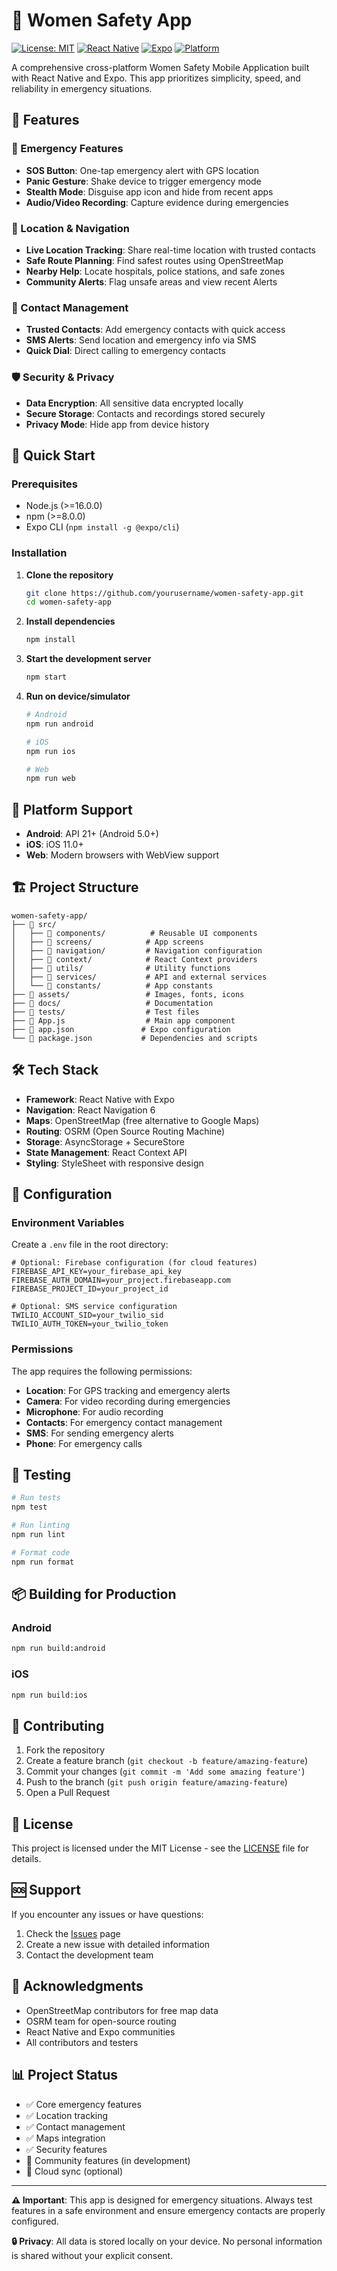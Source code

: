 # 🚨 Women Safety App

[![License: MIT](https://img.shields.io/badge/License-MIT-yellow.svg)](https://opensource.org/licenses/MIT)
[![React Native](https://img.shields.io/badge/React%20Native-0.72.6-blue.svg)](https://reactnative.dev/)
[![Expo](https://img.shields.io/badge/Expo-49.0.0-black.svg)](https://expo.dev/)
[![Platform](https://img.shields.io/badge/Platform-Android%20%7C%20iOS-green.svg)](https://reactnative.dev/)

A comprehensive cross-platform Women Safety Mobile Application built with React Native and Expo. This app prioritizes simplicity, speed, and reliability in emergency situations.

## 🌟 Features

### 🚨 Emergency Features
- **SOS Button**: One-tap emergency alert with GPS location 
- **Panic Gesture**: Shake device to trigger emergency mode
- **Stealth Mode**: Disguise app icon and hide from recent apps
- **Audio/Video Recording**: Capture evidence during emergencies

### 📍 Location & Navigation
- **Live Location Tracking**: Share real-time location with trusted contacts
- **Safe Route Planning**: Find safest routes using OpenStreetMap
- **Nearby Help**: Locate hospitals, police stations, and safe zones
- **Community Alerts**: Flag unsafe areas and view recent Alerts

### 👥 Contact Management
- **Trusted Contacts**: Add emergency contacts with quick access
- **SMS Alerts**: Send location and emergency info via SMS
- **Quick Dial**: Direct calling to emergency contacts

### 🛡️ Security & Privacy
- **Data Encryption**: All sensitive data encrypted locally
- **Secure Storage**: Contacts and recordings stored securely
- **Privacy Mode**: Hide app from device history

## 🚀 Quick Start

### Prerequisites
- Node.js (>=16.0.0)
- npm (>=8.0.0)
- Expo CLI (`npm install -g @expo/cli`)

### Installation

1. **Clone the repository**
   ```bash
   git clone https://github.com/yourusername/women-safety-app.git
   cd women-safety-app
   ```

2. **Install dependencies**
   ```bash
   npm install
   ```

3. **Start the development server**
   ```bash
   npm start
   ```

4. **Run on device/simulator**
   ```bash
   # Android
   npm run android
   
   # iOS
   npm run ios
   
   # Web
   npm run web
   ```

## 📱 Platform Support

- **Android**: API 21+ (Android 5.0+)
- **iOS**: iOS 11.0+
- **Web**: Modern browsers with WebView support

## 🏗️ Project Structure

```
women-safety-app/
├── 📁 src/
│   ├── 📁 components/          # Reusable UI components
│   ├── 📁 screens/            # App screens
│   ├── 📁 navigation/         # Navigation configuration
│   ├── 📁 context/            # React Context providers
│   ├── 📁 utils/              # Utility functions
│   ├── 📁 services/           # API and external services
│   └── 📁 constants/          # App constants
├── 📁 assets/                 # Images, fonts, icons
├── 📁 docs/                   # Documentation
├── 📁 tests/                  # Test files
├── 📄 App.js                  # Main app component
├── 📄 app.json               # Expo configuration
└── 📄 package.json           # Dependencies and scripts
```

## 🛠️ Tech Stack

- **Framework**: React Native with Expo
- **Navigation**: React Navigation 6
- **Maps**: OpenStreetMap (free alternative to Google Maps)
- **Routing**: OSRM (Open Source Routing Machine)
- **Storage**: AsyncStorage + SecureStore
- **State Management**: React Context API
- **Styling**: StyleSheet with responsive design

## 🔧 Configuration

### Environment Variables
Create a `.env` file in the root directory:

```env
# Optional: Firebase configuration (for cloud features)
FIREBASE_API_KEY=your_firebase_api_key
FIREBASE_AUTH_DOMAIN=your_project.firebaseapp.com
FIREBASE_PROJECT_ID=your_project_id

# Optional: SMS service configuration
TWILIO_ACCOUNT_SID=your_twilio_sid
TWILIO_AUTH_TOKEN=your_twilio_token
```

### Permissions
The app requires the following permissions:
- **Location**: For GPS tracking and emergency alerts
- **Camera**: For video recording during emergencies
- **Microphone**: For audio recording
- **Contacts**: For emergency contact management
- **SMS**: For sending emergency alerts
- **Phone**: For emergency calls

## 🧪 Testing

```bash
# Run tests
npm test

# Run linting
npm run lint

# Format code
npm run format
```

## 📦 Building for Production

### Android
```bash
npm run build:android
```

### iOS
```bash
npm run build:ios
```

## 🤝 Contributing

1. Fork the repository
2. Create a feature branch (`git checkout -b feature/amazing-feature`)
3. Commit your changes (`git commit -m 'Add some amazing feature'`)
4. Push to the branch (`git push origin feature/amazing-feature`)
5. Open a Pull Request

## 📄 License

This project is licensed under the MIT License - see the [LICENSE](LICENSE) file for details.

## 🆘 Support

If you encounter any issues or have questions:

1. Check the [Issues](https://github.com/yourusername/women-safety-app/issues) page
2. Create a new issue with detailed information
3. Contact the development team

## 🙏 Acknowledgments

- OpenStreetMap contributors for free map data
- OSRM team for open-source routing
- React Native and Expo communities
- All contributors and testers

## 📊 Project Status

- ✅ Core emergency features
- ✅ Location tracking
- ✅ Contact management
- ✅ Maps integration
- ✅ Security features
- 🔄 Community features (in development)
- 🔄 Cloud sync (optional)

---

**⚠️ Important**: This app is designed for emergency situations. Always test features in a safe environment and ensure emergency contacts are properly configured.


**🔒 Privacy**: All data is stored locally on your device. No personal information is shared without your explicit consent.
